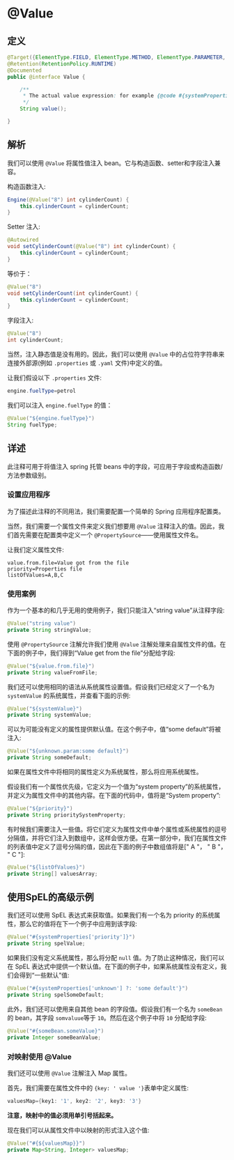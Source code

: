 # @Value

## 定义

```java
@Target({ElementType.FIELD, ElementType.METHOD, ElementType.PARAMETER, ElementType.ANNOTATION_TYPE})
@Retention(RetentionPolicy.RUNTIME)
@Documented
public @interface Value {

    /**
     * The actual value expression: for example {@code #{systemProperties.myProp}}.
     */
    String value();

}
```

## 解析

我们可以使用 `@Value` 将属性值注入 bean。它与构造函数、setter和字段注入兼容。

构造函数注入:

```java
Engine(@Value("8") int cylinderCount) {
    this.cylinderCount = cylinderCount;
}
```

Setter 注入:

```java
@Autowired
void setCylinderCount(@Value("8") int cylinderCount) {
    this.cylinderCount = cylinderCount;
}
```

等价于：

```java
@Value("8")
void setCylinderCount(int cylinderCount) {
    this.cylinderCount = cylinderCount;
}
```

字段注入:

```java
@Value("8")
int cylinderCount;
```

当然，注入静态值是没有用的。因此，我们可以使用 `@Value` 中的占位符字符串来连接外部源\(例如 `.properties` 或 `.yaml` 文件\)中定义的值。

让我们假设以下 `.properties` 文件:

```java
engine.fuelType=petrol
```

我们可以注入 `engine.fuelType`  的值：

```java
@Value("${engine.fuelType}")
String fuelType;
```

## 详述

此注释可用于将值注入 spring 托管 beans 中的字段，可应用于字段或构造函数/方法参数级别。

### 设置应用程序

为了描述此注释的不同用法，我们需要配置一个简单的 Spring 应用程序配置类。

当然，我们需要一个属性文件来定义我们想要用 `@Value` 注释注入的值。因此，我们首先需要在配置类中定义一个 `@PropertySource`——使用属性文件名。

让我们定义属性文件:

```
value.from.file=Value got from the file
priority=Properties file
listOfValues=A,B,C
```

### 使用案例

作为一个基本的和几乎无用的使用例子，我们只能注入“string value”从注释字段:

```java
@Value("string value")
private String stringValue;
```

使用 `@PropertySource` 注解允许我们使用 `@Value` 注解处理来自属性文件的值。在下面的例子中，我们得到“Value get from the file”分配给字段:

```java
@Value("${value.from.file}")
private String valueFromFile;
```

我们还可以使用相同的语法从系统属性设置值。假设我们已经定义了一个名为 `systemValue` 的系统属性，并查看下面的示例:

```java
@Value("${systemValue}")
private String systemValue;
```

可以为可能没有定义的属性提供默认值。在这个例子中，值“some default”将被注入:

```java
@Value("${unknown.param:some default}")
private String someDefault;
```

如果在属性文件中将相同的属性定义为系统属性，那么将应用系统属性。

假设我们有一个属性优先级，它定义为一个值为“system property”的系统属性，并定义为属性文件中的其他内容。在下面的代码中，值将是“System property”:

```java
@Value("${priority}")
private String prioritySystemProperty;
```

有时候我们需要注入一些值。将它们定义为属性文件中单个属性或系统属性的逗号分隔值，并将它们注入到数组中，这样会很方便。在第一部分中，我们在属性文件的列表值中定义了逗号分隔的值，因此在下面的例子中数组值将是\[" A "， " B "， " C "\]:

```java
@Value("${listOfValues}")
private String[] valuesArray;
```

## 使用SpEL的高级示例

我们还可以使用 SpEL 表达式来获取值。如果我们有一个名为 priority 的系统属性，那么它的值将在下一个例子中应用到该字段:

```java
@Value("#{systemProperties['priority']}")
private String spelValue;
```

如果我们没有定义系统属性，那么将分配 `null` 值。为了防止这种情况，我们可以在 SpEL 表达式中提供一个默认值。在下面的例子中，如果系统属性没有定义，我们会得到“一些默认”值:

```java
@Value("#{systemProperties['unknown'] ?: 'some default'}")
private String spelSomeDefault;
```

此外，我们还可以使用来自其他 bean 的字段值。假设我们有一个名为 `someBean` 的 bean，其字段 `somvaluue`等于 `10`。然后在这个例子中将 `10` 分配给字段:

```java
@Value("#{someBean.someValue}")
private Integer someBeanValue;
```

### 对映射使用 @Value

我们还可以使用 `@Value` 注解注入 Map 属性。

首先，我们需要在属性文件中的 `{key: ' value '}`表单中定义属性:

```java
valuesMap={key1: '1', key2: '2', key3: '3'}
```

**注意，映射中的值必须用单引号括起来。**

现在我们可以从属性文件中以映射的形式注入这个值:

```java
@Value("#{${valuesMap}}")
private Map<String, Integer> valuesMap;
```



